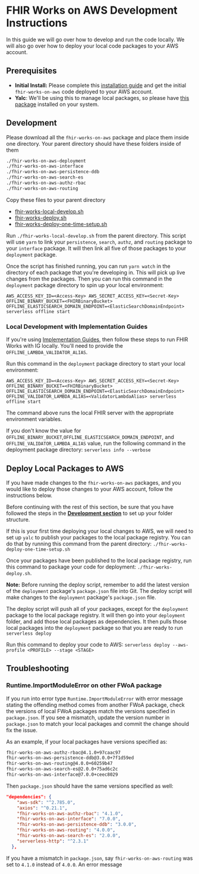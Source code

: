 # FHIR Works on AWS Development Instructions

In this guide we will go over how to develop and run the code locally. We will also go over how to deploy your local code packages to your AWS account.

## Prerequisites

- **Initial Install:** Please complete this [installation guide](./INSTALL.md) and get the initial `fhir-works-on-aws` code deployed to your AWS account.
- **Yalc**: We'll be using this to manage local packages, so please have [this package](https://github.com/whitecolor/yalc) installed on your system.

## Development

Please download all the `fhir-works-on-aws` package and place them inside one directory. Your parent directory should have these folders inside of them

```sh
./fhir-works-on-aws-deployment
./fhir-works-on-aws-interface
./fhir-works-on-aws-persistence-ddb
./fhir-works-on-aws-search-es
./fhir-works-on-aws-authz-rbac
./fhir-works-on-aws-routing
```

Copy these files to your parent directory

- [fhir-works-local-develop.sh](./scripts/fhir-works-local-develop.sh)
- [fhir-works-deploy.sh](./scripts/fhir-works-deploy.sh)
- [fhir-works-deploy-one-time-setup.sh](./scripts/fhir-works-deploy-one-time-setup.sh)

Run `./fhir-works-local-develop.sh` from the parent directory. This script will use `yarn` to link your `persistence`, `search`, `authz`, and `routing` package to your `interface` package. It will then link all five of those packages to your `deployment` package.

Once the script has finished running, you can run `yarn watch` in the directory of each package that you're developing in. This will pick up live changes from the packages. Then you can run this command in the `deployment` package directory to spin up your local environment:

`AWS_ACCESS_KEY_ID=<Access-Key> AWS_SECRET_ACCESS_KEY=<Secret-Key> OFFLINE_BINARY_BUCKET=<FHIRBinaryBucket> OFFLINE_ELASTICSEARCH_DOMAIN_ENDPOINT=<ElasticSearchDomainEndpoint> serverless offline start`

### Local Development with Implementation Guides

If you're using [Implementation Guides](./USING_IMPLEMENTATION_GUIDES.md), then follow these steps to run FHIR Works with IG locally. You'll need to provide the `OFFLINE_LAMBDA_VALIDATOR_ALIAS`.

Run this command in the `deployment` package directory to start your local environment:

`AWS_ACCESS_KEY_ID=<Access-Key> AWS_SECRET_ACCESS_KEY=<Secret-Key> OFFLINE_BINARY_BUCKET=<FHIRBinaryBucket> OFFLINE_ELASTICSEARCH_DOMAIN_ENDPOINT=<ElasticSearchDomainEndpoint> OFFLINE_VALIDATOR_LAMBDA_ALIAS=<ValidatorLambdaAlias> serverless offline start`

The command above runs the local FHIR server with the appropriate environment variables.

If you don't know the value for `OFFLINE_BINARY_BUCKET`,`OFFLINE_ELASTICSEARCH_DOMAIN_ENDPOINT`, and `OFFLINE_VALIDATOR_LAMBDA_ALIAS` value, run the following command in the deployment package directory: `serverless info --verbose`


## Deploy Local Packages to AWS

If you have made changes to the `fhir-works-on-aws` packages, and you would like to deploy those changes to your AWS account, follow the instructions below.

Before continuing with the rest of this section, be sure that you have followed the steps in the [**Development section**](#development) to set up your folder structure.

If this is your first time deploying your local changes to AWS, we will need to set up `yalc` to publish your packages to the local package registry. You can do that by running this command from the parent directory: `./fhir-works-deploy-one-time-setup.sh`

Once your packages have been published to the local package registry, run this command to package your code for deployment: `./fhir-works-deploy.sh`.

**Note:** Before running the deploy script, remember to add the latest version of the `deployment` package's `package.json` file into Git. The deploy script will make changes to the `deployment` package's `package.json` file.

The deploy script will push all of your packages, except for the `deployment` package to the local package registry. It will then go into your `deployment` folder, and add those local packages as dependencies. It then pulls those local packages into the `deployment` package so that you are ready to run `serverless deploy`

Run this command to deploy your code to AWS:
`serverless deploy --aws-profile <PROFILE> --stage <STAGE>`

## Troubleshooting

### Runtime.ImportModuleError on other FWoA package

If you run into error type `Runtime.ImportModuleError` with error message stating the offending method comes from another FWoA package, check the versions of local FWoA packages match the versions specified in `package.json`. If you see a mismatch, update the version number in `package.json` to match your local packages and commit the change should fix the issue.

As an example, if your local packages have versions specified as:

```sh
fhir-works-on-aws-authz-rbac@4.1.0+97caac97
fhir-works-on-aws-persistence-ddb@3.0.0+7f1d59ed
fhir-works-on-aws-routing@4.0.0+60259b47
fhir-works-on-aws-search-es@2.0.0+75ad6c2c
fhir-works-on-aws-interface@7.0.0+ceec8029
```

Then `package.json` should have the same versions specified as well:

```json
"dependencies": {
    "aws-sdk": "^2.785.0",
    "axios": "^0.21.1",
    "fhir-works-on-aws-authz-rbac": "4.1.0",
    "fhir-works-on-aws-interface": "7.0.0",
    "fhir-works-on-aws-persistence-ddb": "3.0.0",
    "fhir-works-on-aws-routing": "4.0.0",
    "fhir-works-on-aws-search-es": "2.0.0",
    "serverless-http": "^2.3.1"
  },
```

If you have a mismatch in `package.json`, say `fhir-works-on-aws-routing` was set to `4.1.0` instead of `4.0.0`. An error message
